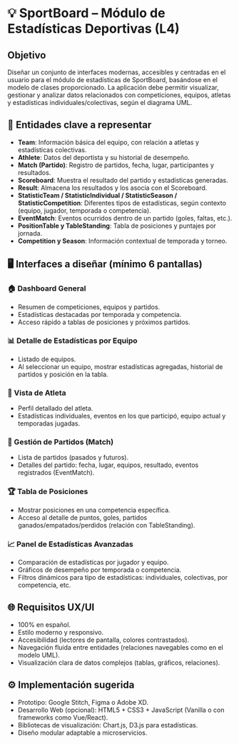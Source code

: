 # 💡 SportBoard – Módulo de Estadísticas Deportivas (L4)

## Objetivo
Diseñar un conjunto de interfaces modernas, accesibles y centradas en el usuario para el módulo de estadísticas de SportBoard, basándose en el modelo de clases proporcionado. La aplicación debe permitir visualizar, gestionar y analizar datos relacionados con competiciones, equipos, atletas y estadísticas individuales/colectivas, según el diagrama UML.

## 🧩 Entidades clave a representar
- **Team**: Información básica del equipo, con relación a atletas y estadísticas colectivas.
- **Athlete**: Datos del deportista y su historial de desempeño.
- **Match (Partido)**: Registro de partidos, fecha, lugar, participantes y resultados.
- **Scoreboard**: Muestra el resultado del partido y estadísticas generadas.
- **Result**: Almacena los resultados y los asocia con el Scoreboard.
- **StatisticTeam / StatisticIndividual / StatisticSeason / StatisticCompetition**: Diferentes tipos de estadísticas, según contexto (equipo, jugador, temporada o competencia).
- **EventMatch**: Eventos ocurridos dentro de un partido (goles, faltas, etc.).
- **PositionTable y TableStanding**: Tabla de posiciones y puntajes por jornada.
- **Competition y Season**: Información contextual de temporada y torneo.

## 🖥️ Interfaces a diseñar (mínimo 6 pantallas)

### 🏠 Dashboard General
- Resumen de competiciones, equipos y partidos.
- Estadísticas destacadas por temporada y competencia.
- Acceso rápido a tablas de posiciones y próximos partidos.

### 📊 Detalle de Estadísticas por Equipo
- Listado de equipos.
- Al seleccionar un equipo, mostrar estadísticas agregadas, historial de partidos y posición en la tabla.

### 👤 Vista de Atleta
- Perfil detallado del atleta.
- Estadísticas individuales, eventos en los que participó, equipo actual y temporadas jugadas.

### 📅 Gestión de Partidos (Match)
- Lista de partidos (pasados y futuros).
- Detalles del partido: fecha, lugar, equipos, resultado, eventos registrados (EventMatch).

### 🏆 Tabla de Posiciones
- Mostrar posiciones en una competencia específica.
- Acceso al detalle de puntos, goles, partidos ganados/empatados/perdidos (relación con TableStanding).

### 📈 Panel de Estadísticas Avanzadas
- Comparación de estadísticas por jugador y equipo.
- Gráficos de desempeño por temporada o competencia.
- Filtros dinámicos para tipo de estadísticas: individuales, colectivas, por competencia, etc.

## 🌐 Requisitos UX/UI
- 100% en español.
- Estilo moderno y responsivo.
- Accesibilidad (lectores de pantalla, colores contrastados).
- Navegación fluida entre entidades (relaciones navegables como en el modelo UML).
- Visualización clara de datos complejos (tablas, gráficos, relaciones).

## ⚙️ Implementación sugerida
- Prototipo: Google Stitch, Figma o Adobe XD.
- Desarrollo Web (opcional): HTML5 + CSS3 + JavaScript (Vanilla o con frameworks como Vue/React).
- Bibliotecas de visualización: Chart.js, D3.js para estadísticas.
- Diseño modular adaptable a microservicios.
